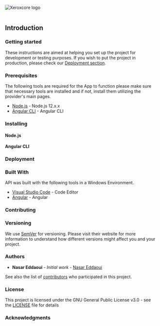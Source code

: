 ![Xeroxcore logo](https://github.com/Xeroxcore/Xeroxcore/blob/master/resources/images/Xeroxcore_Logo.png)
<br/><br/>

## Introduction

### Getting started

These instructions are aimed at helping you set up the project for development or testing purposes.
If you wish to put the project in production, please check our [Deployment section](#deployment).

### Prerequisites

The following tools are required for the App to function please make sure that necessary tools
are installed and if not, install them utilizing the provider's main pages.

- [Node.js](https://nodejs.org/en/) - Node.js 12.x.x
- [Angular CLI](https://cli.angular.io/) - Angular CLI

### Installing

#### Node.js

#### Angular CLI

### Deployment

### Built With

API was built with the following tools in a Windows Environment.

- [Visual Studio Code](https://code.visualstudio.com/) - Code Editor
- [Angular](https://www.postgresql.org/) - Angular

### Contributing

### Versioning

We use [SemVer](http://semver.org/) for versioning. Please visit their website for more
information to understand how different versions might affect you and your project.

### Authors

- **Nasar Eddaoui** - _Initial work_ - [Nasar Eddaoui](https://github.com/Nasar165)

See also the list of [contributors](https://github.com/Xeroxcore/Xeroxcore//graphs/contributors) who participated in this project.

### License

This project is licensed under the GNU General Public License v3.0 - see the [LICENSE](LICENSE) file for details

### Acknowledgments
